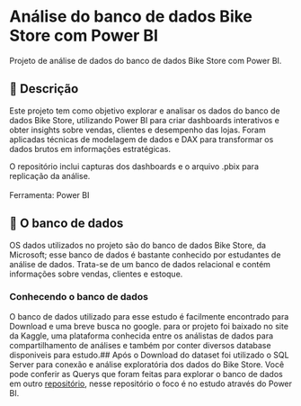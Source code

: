 # Análise do banco de dados Bike Store com Power BI
Projeto de análise de dados do banco de dados Bike Store com Power BI.
<br>
## 📌 Descrição
Este projeto tem como objetivo explorar e analisar os dados do banco de dados Bike Store, utilizando Power BI para criar dashboards interativos e obter insights sobre vendas, clientes e desempenho das lojas. Foram aplicadas técnicas de modelagem de dados e DAX para transformar os dados brutos em informações estratégicas.

O repositório inclui capturas dos dashboards e o arquivo .pbix para replicação da análise. <br>
<br>
Ferramenta: Power BI
<br>
## 🎲 O banco de dados
OS dados utilizados no projeto são do banco de dados Bike Store, da Microsoft; esse banco de dados é bastante conhecido por estudantes de análise de dados. Trata-se de um banco de dados relacional e contém informações sobre vendas, clientes e estoque.

### Conhecendo o banco de dados<br>
O banco de dados utilizado para esse estudo é facilmente encontrado para Download e uma breve busca no google. para or projeto foi baixado no site da Kaggle, uma plataforma conhecida entre os análistas de dados para compartilhamento de análises e também por conter diversos database disponiveis para estudo.##
Após o Download do dataset foi utilizado o SQL Server para conexão e análise exploratória dos dados do Bike Store. Você pode conferir as Querys que foram feitas para explorar o banco de dados em outro [repositório](https://github.com/RenanMoliveir/Portifolio_Analise_BikeStore), nesse repositório o foco é no estudo através do Power BI.

